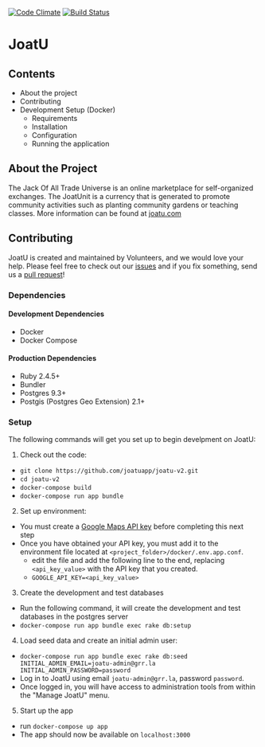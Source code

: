 [![Code Climate](https://codeclimate.com/github/joatuapp/joatu-v2/badges/gpa.svg)](https://codeclimate.com/github/joatuapp/joatu-v2)
[![Build Status](https://travis-ci.org/joatuapp/joatu-v2.svg?branch=master)](https://travis-ci.org/joatuapp/joatu-v2)

# JoatU

## Contents
- About the project
- Contributing
- Development Setup (Docker)
    - Requirements
    - Installation
    - Configuration
    - Running the application

## About the Project
The Jack Of All Trade Universe is an online marketplace for self-organized
exchanges. The JoatUnit is a currency that is generated to promote community
activities such as planting community gardens or teaching classes. More
information can be found at [joatu.com](http://www.joatu.com)

## Contributing
JoatU is created and maintained by Volunteers, and we would love your help.
Please feel free to check out our
[issues](https://github.com/joatuapp/joatu-v2/issues) and if you fix something, send us
a [pull request](https://github.com/joatuapp/joatu-v2/pulls)!

### Dependencies
#### Development Dependencies
- Docker
- Docker Compose

#### Production Dependencies
- Ruby 2.4.5+
- Bundler
- Postgres 9.3+
- Postgis (Postgres Geo Extension) 2.1+

### Setup
The following commands will get you set up to begin develpment on JoatU:

1. Check out the code:
  - `git clone https://github.com/joatuapp/joatu-v2.git`
  - `cd joatu-v2`
  - `docker-compose build`
  - `docker-compose run app bundle`

2. Set up environment:
  - You must create a [Google Maps API key](https://developers.google.com/maps/documentation/embed/get-api-key) before completing this next step
  - Once you have obtained your API key, you must add it to the environment file located at `<project_folder>/docker/.env.app.conf`. 
      - edit the file and add the following line to the end, replacing `<api_key_value>` with the API key that you created.
      - `GOOGLE_API_KEY=<api_key_value>`

3. Create the development and test databases
  - Run the following command, it will create the development and test databases in the postgres server
  - `docker-compose run app bundle exec rake db:setup`
4. Load seed data and create an initial admin user:
  - `docker-compose run app bundle exec rake db:seed INITIAL_ADMIN_EMAIL=joatu-admin@grr.la INITIAL_ADMIN_PASSWORD=password`
  - Log in to JoatU using email `joatu-admin@grr.la`, password `password`.
  - Once logged in, you will have access to administration tools from within
    the "Manage JoatU" menu.

5. Start up the app
  - run `docker-compose up app`
  - The app should now be available on `localhost:3000`

